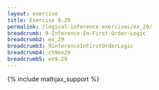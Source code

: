 ```yaml
---
layout: exercise
title: Exercise 9.29
permalink: /logical-inference-exercises/ex_29/
breadcrumb: 9-Inference-In-First-Order-Logic
breadcrumb2: ex_29
breadcrumb3: 9inferenceInFirstOrderLogic
breadcrumb4: ch9ex29
breadcrumb5: ex9.29
---
```


{% include mathjax_support %}

